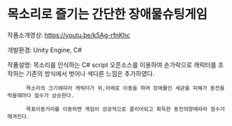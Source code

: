 # 목소리로 즐기는 간단한 장애물슈팅게임

작품소개영상: https://youtu.be/k5Ag-rfnKhc


개발환경: Unity Engine, C# 


작품설명: 목소리를 인식하는 C# script 오픈소스를 이용하여 손가락으로 캐릭터를 조작하는 기존의 방식에서 벗어나 색다른 느낌은 추가하였다.

          목소리의 크기에따라 캐릭터가 위,아래로 이동을 하며 장애물인 세균을 피해가 동전을 먹을때마다 점수가 상승한다.

          목표이동거리를 이동하면 게임이 성공적으로 클리어되고 획득한 동전의양에따라 점수가 매겨진다.  



